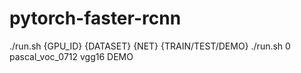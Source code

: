 # pytorch-faster-rcnn
./run.sh {GPU_ID} {DATASET} {NET} {TRAIN/TEST/DEMO}
./run.sh 0 pascal_voc_0712 vgg16 DEMO
